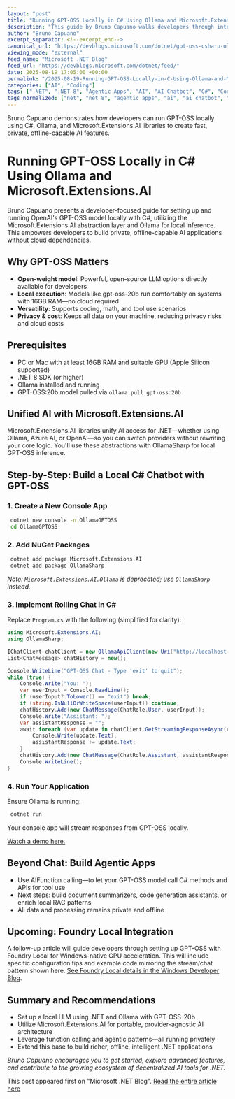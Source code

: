 ```yaml
---
layout: "post"
title: "Running GPT-OSS Locally in C# Using Ollama and Microsoft.Extensions.AI"
description: "This guide by Bruno Capuano walks developers through integrating the open-weight GPT-OSS model with Ollama in C# using Microsoft.Extensions.AI libraries. It covers setup requirements, local model deployment, real-time streaming chat, and function-calling for agentic apps. Developers learn how to build fast, private, offline AI features while keeping all data local and leveraging cutting-edge .NET technologies."
author: "Bruno Capuano"
excerpt_separator: <!--excerpt_end-->
canonical_url: "https://devblogs.microsoft.com/dotnet/gpt-oss-csharp-ollama/"
viewing_mode: "external"
feed_name: "Microsoft .NET Blog"
feed_url: "https://devblogs.microsoft.com/dotnet/feed/"
date: 2025-08-19 17:05:00 +00:00
permalink: "/2025-08-19-Running-GPT-OSS-Locally-in-C-Using-Ollama-and-MicrosoftExtensionsAI.html"
categories: ["AI", "Coding"]
tags: [".NET", ".NET 8", "Agentic Apps", "AI", "AI Chatbot", "C#", "Coding", "Console Application", "Function Calling", "Gpt", "Gpt Oss", "Local LLM", "Microsoft.Extensions.AI", "News", "Offline AI", "Ollama", "OllamaSharp", "OpenAI", "Private AI", "Streaming Response"]
tags_normalized: ["net", "net 8", "agentic apps", "ai", "ai chatbot", "c", "coding", "console application", "function calling", "gpt", "gpt oss", "local llm", "microsoft dot extensions dot ai", "news", "offline ai", "ollama", "ollamasharp", "openai", "private ai", "streaming response"]
---
```


Bruno Capuano demonstrates how developers can run GPT-OSS locally using C#, Ollama, and Microsoft.Extensions.AI libraries to create fast, private, offline-capable AI features.<!--excerpt_end-->

# Running GPT-OSS Locally in C# Using Ollama and Microsoft.Extensions.AI

Bruno Capuano presents a developer-focused guide for setting up and running OpenAI's GPT-OSS model locally with C#, utilizing the Microsoft.Extensions.AI abstraction layer and Ollama for local inference. This empowers developers to build private, offline-capable AI applications without cloud dependencies.

## Why GPT-OSS Matters

- **Open-weight model**: Powerful, open-source LLM options directly available for developers
- **Local execution**: Models like gpt-oss-20b run comfortably on systems with 16GB RAM—no cloud required
- **Versatility**: Supports coding, math, and tool use scenarios
- **Privacy & cost**: Keeps all data on your machine, reducing privacy risks and cloud costs

## Prerequisites

- PC or Mac with at least 16GB RAM and suitable GPU (Apple Silicon supported)
- .NET 8 SDK (or higher)
- Ollama installed and running
- GPT-OSS:20b model pulled via `ollama pull gpt-oss:20b`

## Unified AI with Microsoft.Extensions.AI

Microsoft.Extensions.AI libraries unify AI access for .NET—whether using Ollama, Azure AI, or OpenAI—so you can switch providers without rewriting your core logic. You'll use these abstractions with OllamaSharp for local GPT-OSS inference.

## Step-by-Step: Build a Local C# Chatbot with GPT-OSS

### 1. Create a New Console App

```bash
 dotnet new console -n OllamaGPTOSS
 cd OllamaGPTOSS
```

### 2. Add NuGet Packages

```bash
 dotnet add package Microsoft.Extensions.AI
 dotnet add package OllamaSharp
```

*Note: `Microsoft.Extensions.AI.Ollama` is deprecated; use `OllamaSharp` instead.*

### 3. Implement Rolling Chat in C#

Replace `Program.cs` with the following (simplified for clarity):

```csharp
using Microsoft.Extensions.AI;
using OllamaSharp;

IChatClient chatClient = new OllamaApiClient(new Uri("http://localhost:11434/"), "gpt-oss:20b");
List<ChatMessage> chatHistory = new();

Console.WriteLine("GPT-OSS Chat - Type 'exit' to quit");
while (true) {
    Console.Write("You: ");
    var userInput = Console.ReadLine();
    if (userInput?.ToLower() == "exit") break;
    if (string.IsNullOrWhiteSpace(userInput)) continue;
    chatHistory.Add(new ChatMessage(ChatRole.User, userInput));
    Console.Write("Assistant: ");
    var assistantResponse = "";
    await foreach (var update in chatClient.GetStreamingResponseAsync(chatHistory)) {
        Console.Write(update.Text);
        assistantResponse += update.Text;
    }
    chatHistory.Add(new ChatMessage(ChatRole.Assistant, assistantResponse));
    Console.WriteLine();
}
```

### 4. Run Your Application

Ensure Ollama is running:  

```bash
 dotnet run
```

Your console app will stream responses from GPT-OSS locally.

[Watch a demo here.](https://devblogs.microsoft.com/dotnet/wp-content/uploads/sites/10/2025/08/gpt-oss-ollama-demo.webm)

## Beyond Chat: Build Agentic Apps

- Use AIFunction calling—to let your GPT-OSS model call C# methods and APIs for tool use
- Next steps: build document summarizers, code generation assistants, or enrich local RAG patterns
- All data and processing remains private and offline

## Upcoming: Foundry Local Integration

A follow-up article will guide developers through setting up GPT-OSS with Foundry Local for Windows-native GPU acceleration. This will include specific configuration tips and example code mirroring the stream/chat pattern shown here. [See Foundry Local details in the Windows Developer Blog](https://blogs.windows.com/windowsdeveloper/2025/08/05/available-today-gpt-oss-20b-model-on-windows-with-gpu-acceleration-further-pushing-the-boundaries-on-the-edge/).

## Summary and Recommendations

- Set up a local LLM using .NET and Ollama with GPT-OSS-20b
- Utilize Microsoft.Extensions.AI for portable, provider-agnostic AI architecture
- Leverage function calling and agentic patterns—all running privately
- Extend this base to build richer, offline, intelligent .NET applications

*Bruno Capuano encourages you to get started, explore advanced features, and contribute to the growing ecosystem of decentralized AI tools for .NET.*

This post appeared first on "Microsoft .NET Blog". [Read the entire article here](https://devblogs.microsoft.com/dotnet/gpt-oss-csharp-ollama/)
